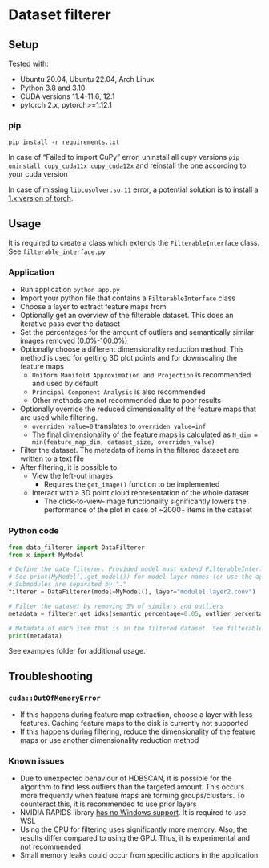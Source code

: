 # Dataset filterer

## Setup
Tested with: 
- Ubuntu 20.04, Ubuntu 22.04, Arch Linux
- Python 3.8 and 3.10
- CUDA versions 11.4-11.6, 12.1
- pytorch 2.x, pytorch>=1.12.1

### pip
`pip install -r requirements.txt`

In case of “Failed to import CuPy” error, uninstall all cupy versions 
`pip uninstall cupy_cuda11x cupy_cuda12x`
and reinstall the one according to your cuda version

In case of missing `libcusolver.so.11` error, a potential solution is to install a 
[1.x version of torch](https://pytorch.org/get-started/previous-versions/).

## Usage
It is required to create a class which extends the `FilterableInterface` class. See `filterable_interface.py`

### Application
- Run application `python app.py`
- Import your python file that contains a `FilterableInterface` class
- Choose a layer to extract feature maps from
- Optionally get an overview of the filterable dataset. This does an iterative pass over the dataset
- Set the percentages for the amount of outliers and semantically similar images removed (0.0%-100.0%)
- Optionally choose a different dimensionality reduction method. 
This method is used for getting 3D plot points and for downscaling the feature maps
  - `Uniform Manifold Approximation and Projection` is recommended and used by default
  - `Principal Component Analysis` is also recommended
  - Other methods are not recommended due to poor results
- Optionally override the reduced dimensionality of the feature maps that are used while filtering.
  - `overriden_value=0` translates to `overriden_value=inf`
  - The final dimensionality of the feature maps is calculated as `N_dim = min(feature_map_dim, dataset_size, overriden_value)`
- Filter the dataset. The metadata of items in the filtered dataset are written to a text file
- After filtering, it is possible to:
  - View the left-out images 
    - Requires the `get_image()` function to be implemented
  - Interact with a 3D point cloud representation of the whole dataset
    - The click-to-view-image functionality significantly lowers the 
        performance of the plot in case of ~2000+ items in the dataset

### Python code
```python
from data_filterer import DataFilterer
from x import MyModel

# Define the data filterer. Provided model must extend FilterableInterface class
# See print(MyModel().get_model()) for model layer names (or use the application)
# Submodules are separated by "."
filterer = DataFilterer(model=MyModel(), layer="module1.layer2.conv")

# Filter the dataset by removing 5% of similars and outliers
metadata = filterer.get_idxs(semantic_percentage=0.05, outlier_percentage=0.05)

# Metadata of each item that is in the filtered dataset. See filterable_interface.py
print(metadata)
```
See examples folder for additional usage.

## Troubleshooting
### `cuda::OutOfMemoryError`
- If this happens during feature map extraction, choose a layer with less features. 
    Caching feature maps to the disk is currently not supported
- If this happens during filtering, reduce the dimensionality of the feature maps or use another dimensionality reduction method

### Known issues
- Due to unexpected behaviour of HDBSCAN, it is possible for the 
    algorithm to find less outliers than the targeted amount.
    This occurs more frequently when feature maps are forming groups/clusters. 
    To counteract this, it is recommended to use prior layers
- NVIDIA RAPIDS library [has no Windows support](https://developer.nvidia.com/blog/run-rapids-on-microsoft-windows-10-using-wsl-2-the-windows-subsystem-for-linux/).
    It is required to use WSL
- Using the CPU for filtering uses significantly more memory. 
    Also, the results differ compared to using the GPU. 
    Thus, it is experimental and not recommended
- Small memory leaks could occur from specific actions in the application
